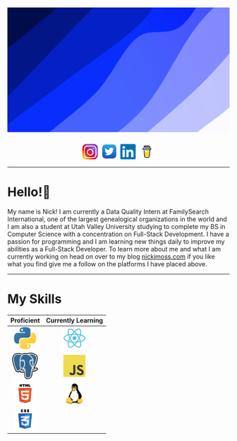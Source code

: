 # [![nick j moss header](https://raw.githubusercontent.com/nickjmoss/nickjmoss/main/wickedbackground%20(3).svg)](https://nickjmoss.netlify.app)
<p align='center'>
  <a href='https://www.instagram.com/nick_moss12/'><img height= '35' src='icons/insta-logo.png' target='blank'></a>&nbsp;
  <a href='https://twitter.com/_nickjmoss'><img height= '36' src='icons/twitter-logo.png'></a>&nbsp;
  <a href='https://www.linkedin.com/in/nick-moss-42816019b/'><img height= '35' src='icons/linkedin-logo.png'></a>&nbsp;
  <a href='https://www.buymeacoffee.com/nickmoss'><img height= '35' src='icons/buymeacoffee.png'></a>
</p>

---

# Hello!👋

My name is Nick! I am currently a Data Quality Intern at FamilySearch International, one of the largest genealogical organizations in the world and I am also a student at Utah Valley University studying to complete my BS in Computer Science with a concentration on Full-Stack Development. I have a passion for programming
and I am learning new things daily to improve my abilities as a Full-Stack Developer. To learn more about me and what I am currently working on head
on over to my blog [nickjmoss.com](https://nickjmoss.netlify.app/) if you like what you find give me a follow on the platforms I have placed above.

---

# My Skills
|Proficient|Currently Learning|
|:-:|:-:|
|<img src='icons/python-logo.png' height='50'>|<img src='icons/react-logo.png' height = '50'>
|<img src='icons/postgres-logo.png' height = '60'>|<img src='icons/js-logo.png' height = '50'>
|<img src='icons/html-logo.png' height = '50'>|<img src='icons/linux-logo.png' height = '50'>
|<img src='icons/css-logo.png' height = '50'>|






<!--
**nickjmoss/nickjmoss** is a ✨ _special_ ✨ repository because its `README.md` (this file) appears on your GitHub profile.

Here are some ideas to get you started:

- 🔭 I’m currently working on ...
- 🌱 I’m currently learning ...
- 👯 I’m looking to collaborate on ...
- 🤔 I’m looking for help with ...
- 💬 Ask me about ...
- 📫 How to reach me: ...
- 😄 Pronouns: ...
- ⚡ Fun fact: ...
-->
